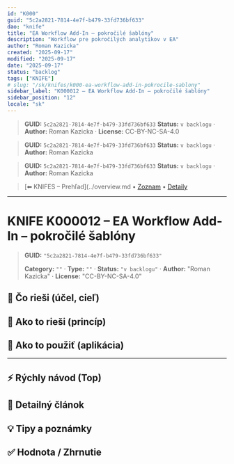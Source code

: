 ```yaml
---
id: "K000"
guid: "5c2a2821-7814-4e7f-b479-33fd736bf633"
dao: "knife"
title: "EA Workflow Add-In – pokročilé šablóny"
description: "Workflow pre pokročilých analytikov v EA"
author: "Roman Kazicka"
created: "2025-09-17"
modified: "2025-09-17"
date: "2025-09-17"
status: "backlog"
tags: ["KNIFE"]
# slug: "/sk/knifes/k000-ea-workflow-add-in-pokrocile-sablony"
sidebar_label: "K000012 – EA Workflow Add-In – pokročilé šablóny"
sidebar_position: "12"
locale: "sk"
---
```

<!-- body:start -->

<!-- fm-visible: start -->
> **GUID:** `5c2a2821-7814-4e7f-b479-33fd736bf633`
> **Status:** `v backlogu` · **Author:** Roman Kazicka · **License:** CC-BY-NC-SA-4.0
<!-- fm-visible: end -->
<!-- body:start -->

<!-- fm-visible: start -->
> **GUID:** `5c2a2821-7814-4e7f-b479-33fd736bf633`
> **Status:** `v backlogu` · **Author:** Roman Kazicka
<!-- fm-visible: end -->
<!-- body:start -->

<!-- fm-visible: start -->
> **GUID:** `5c2a2821-7814-4e7f-b479-33fd736bf633`
> **Status:** `v backlogu` · **Author:** Roman Kazicka
<!-- fm-visible: end -->
<!-- body:start -->

<!-- nav:knifes -->
> [⬅ KNIFES – Prehľad](../overview.md • [Zoznam](../KNIFE_Overview_List.md) • [Detaily](../KNIFE_Overview_Details.md)
---
# KNIFE K000012 – EA Workflow Add-In – pokročilé šablóny
<!-- fm-visible: start -->

> **GUID:** `"5c2a2821-7814-4e7f-b479-33fd736bf633"`
>   
> **Category:** `""` · **Type:** `""` · **Status:** `"v backlogu"` · **Author:** "Roman Kazicka" · **License:** "CC-BY-NC-SA-4.0"
<!-- fm-visible: end -->


## 🎯 Čo rieši (účel, cieľ)

## 🧩 Ako to rieši (princíp)

## 🧪 Ako to použiť (aplikácia)

---

## ⚡ Rýchly návod (Top)

## 📜 Detailný článok

## 💡 Tipy a poznámky

## ✅ Hodnota / Zhrnutie
